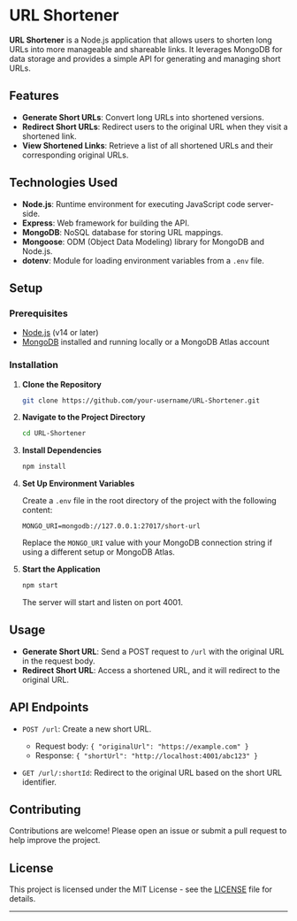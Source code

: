 
# URL Shortener

**URL Shortener** is a Node.js application that allows users to shorten long URLs into more manageable and shareable links. It leverages MongoDB for data storage and provides a simple API for generating and managing short URLs.

## Features

- **Generate Short URLs**: Convert long URLs into shortened versions.
- **Redirect Short URLs**: Redirect users to the original URL when they visit a shortened link.
- **View Shortened Links**: Retrieve a list of all shortened URLs and their corresponding original URLs.

## Technologies Used

- **Node.js**: Runtime environment for executing JavaScript code server-side.
- **Express**: Web framework for building the API.
- **MongoDB**: NoSQL database for storing URL mappings.
- **Mongoose**: ODM (Object Data Modeling) library for MongoDB and Node.js.
- **dotenv**: Module for loading environment variables from a `.env` file.

## Setup

### Prerequisites

- [Node.js](https://nodejs.org/) (v14 or later)
- [MongoDB](https://www.mongodb.com/) installed and running locally or a MongoDB Atlas account

### Installation

1. **Clone the Repository**

   ```bash
   git clone https://github.com/your-username/URL-Shortener.git
   ```

2. **Navigate to the Project Directory**

   ```bash
   cd URL-Shortener
   ```

3. **Install Dependencies**

   ```bash
   npm install
   ```

4. **Set Up Environment Variables**

   Create a `.env` file in the root directory of the project with the following content:

   ```env
   MONGO_URI=mongodb://127.0.0.1:27017/short-url
   ```

   Replace the `MONGO_URI` value with your MongoDB connection string if using a different setup or MongoDB Atlas.

5. **Start the Application**

   ```bash
   npm start
   ```

   The server will start and listen on port 4001.

## Usage

- **Generate Short URL**: Send a POST request to `/url` with the original URL in the request body.
- **Redirect Short URL**: Access a shortened URL, and it will redirect to the original URL.

## API Endpoints

- `POST /url`: Create a new short URL.
  - Request body: `{ "originalUrl": "https://example.com" }`
  - Response: `{ "shortUrl": "http://localhost:4001/abc123" }`

- `GET /url/:shortId`: Redirect to the original URL based on the short URL identifier.

## Contributing

Contributions are welcome! Please open an issue or submit a pull request to help improve the project.

## License

This project is licensed under the MIT License - see the [LICENSE](LICENSE) file for details.

---
